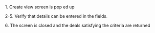 1\. Create view screen is pop ed up

2-5. Verify that details can be entered in the fields.

6\. The screen is closed and the deals satisfying the criteria are returned